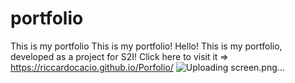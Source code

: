 # portfolio
 This is my portfolio
This is my portfolio! Hello! 
This is my portfolio, developed as a project for S2I! 
Click here to visit it => https://riccardocacio.github.io/Porfolio/
![Uploading screen.png…]()
